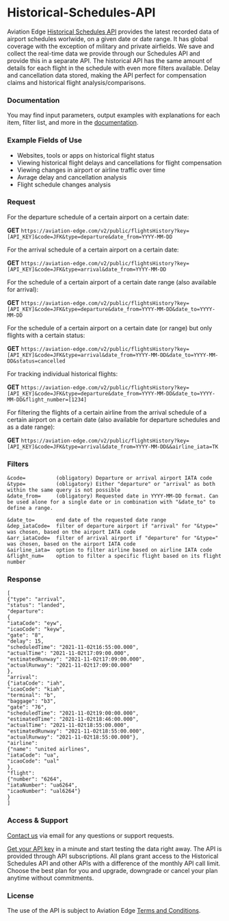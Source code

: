 # Historical-Schedules-API
Aviation Edge [Historical Schedules API](https://aviation-edge.com/historical-flight-schedules-api/) provides the latest recorded data of airport schedules worlwide, on a given date or date range. It has global coverage with the exception of military and private airfields. We save and collect the real-time data we provide through our Schedules API and provide this in a separate API. The historical API has the same amount of details for each flight in the schedule with even more filters available. Delay and cancellation data stored, making the API perfect for compensation claims and historical flight analysis/comparisons.

### Documentation
You may find input parameters, output examples with explanations for each item, filter list, and more in the [documentation](https://aviation-edge.com/developers/).

### Example Fields of Use
- Websites, tools or apps on historical flight status
- Viewing historical flight delays and cancellations for flight compensation
- Viewing changes in airport or airline traffic over time
- Avrage delay and cancellation analysis
- Flight schedule changes analysis

### Request 
For the departure schedule of a certain airport on a certain date:

**GET** `https://aviation-edge.com/v2/public/flightsHistory?key=[API_KEY]&code=JFK&type=departure&date_from=YYYY-MM-DD`

For the arrival schedule of a certain airport on a certain date:

**GET** `https://aviation-edge.com/v2/public/flightsHistory?key=[API_KEY]&code=JFK&type=arrival&date_from=YYYY-MM-DD`

For the schedule of a certain airport of a certain date range (also available for arrival):

**GET** `https://aviation-edge.com/v2/public/flightsHistory?key=[API_KEY]&code=JFK&type=departure&date_from=YYYY-MM-DD&date_to=YYYY-MM-DD`

For the schedule of a certain airport on a certain date (or range) but only flights with a certain status:

**GET** `https://aviation-edge.com/v2/public/flightsHistory?key=[API_KEY]&code=JFK&type=arrival&date_from=YYYY-MM-DD&date_to=YYYY-MM-DD&status=cancelled`

For tracking individual historical flights:

**GET** `https://aviation-edge.com/v2/public/flightsHistory?key=[API_KEY]&code=JFK&type=departure&date_from=YYYY-MM-DD&date_to=YYYY-MM-DD&flight_number=[1234]`

For filtering the flights of a certain airline from the arrival schedule of a certain airport on a certain date (also available for departure schedules and as a date range):

**GET** `https://aviation-edge.com/v2/public/flightsHistory?key=[API_KEY]&code=JFK&type=arrival&date_from=YYYY-MM-DD&&airline_iata=TK`

### Filters
```
&code=          (obligatory) Departure or arrival airport IATA code
&type=          (obligatory) Either "departure" or "arrival" as both within the same query is not possible
&date_from=     (obligatory) Requested date in YYYY-MM-DD format. Can be used alone for a single date or in combination with "&date_to" to define a range.

&date_to=       end date of the requested date range
&dep_iataCode=  filter of departure airport if "arrival" for "&type=" was chosen, based on the airport IATA code
&arr_iataCode=  filter of arrival airport if "departure" for "&type=" was chosen, based on the airport IATA code
&airline_iata=  option to filter airline based on airline IATA code
&flight_num=    option to filter a specific flight based on its flight number
```

### Response
```
[
{"type": "arrival", 
"status": "landed", 
"departure": 
{
"iataCode": "eyw",
"icaoCode": "keyw", 
"gate": "8", 
"delay": 15, 
"scheduledTime": "2021-11-02t16:55:00.000", 
"actualTime": "2021-11-02t17:09:00.000", 
"estimatedRunway": "2021-11-02t17:09:00.000", 
"actualRunway": "2021-11-02t17:09:00.000"
},
"arrival": 
{"iataCode": "iah", 
"icaoCode": "kiah", 
"terminal": "b", 
"baggage": "b3", 
"gate": "76", 
"scheduledTime": "2021-11-02t19:00:00.000", 
"estimatedTime": "2021-11-02t18:46:00.000", 
"actualTime": "2021-11-02t18:55:00.000",
"estimatedRunway": "2021-11-02t18:55:00.000",
"actualRunway": "2021-11-02t18:55:00.000"},
"airline":
{"name": "united airlines", 
"iataCode": "ua", 
"icaoCode": "ual"
}, 
"flight": 
{"number": "6264", 
"iataNumber": "ua6264", 
"icaoNumber": "ual6264"}
}
]
```

### Access & Support
[Contact us](https://aviation-edge.com/contact/) via email for any questions or support requests.

[Get your API key](https://aviation-edge.com/premium-api/) in a minute and start testing the data right away. The API is provided through API subscriptions. All plans grant access to the Historical Schedules API and other APIs with a difference of the monthly API call limit. Choose the best plan for you and upgrade, downgrade or cancel your plan anytime without  commitments.

### License
The use of the API is subject to Aviation Edge [Terms and Conditions](https://aviation-edge.com/api-terms-of-service/).
